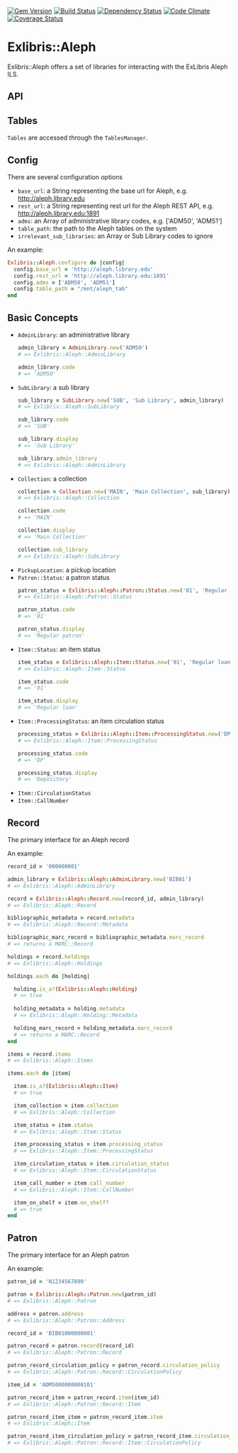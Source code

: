 [![Gem Version](https://badge.fury.io/rb/exlibris-aleph.png)](http://badge.fury.io/rb/exlibris-aleph)
[![Build Status](https://api.travis-ci.org/scotdalton/exlibris-aleph.png?branch=master)](https://travis-ci.org/scotdalton/exlibris-aleph)
[![Dependency Status](https://gemnasium.com/scotdalton/exlibris-aleph.png)](https://gemnasium.com/scotdalton/exlibris-aleph)
[![Code Climate](https://codeclimate.com/github/scotdalton/exlibris-aleph.png)](https://codeclimate.com/github/scotdalton/exlibris-aleph)
[![Coverage Status](https://coveralls.io/repos/scotdalton/exlibris-aleph/badge.png?branch=master)](https://coveralls.io/r/scotdalton/exlibris-aleph)

# Exlibris::Aleph
Exlibris::Aleph offers a set of libraries for interacting with the ExLibris Aleph ILS.

## API

## Tables
`Tables` are accessed through the `TablesManager`.

## Config
There are several configuration options
- `base_url`: a String representing the base url for Aleph, e.g. http://aleph.library.edu
- `rest_url`: a String representing rest url for the Aleph REST API, e.g. http://aleph.library.edu:1891
- `adms`: an Array of administrative library codes, e.g. ['ADM50', 'ADM51']
- `table_path`: the path to the Aleph tables on the system
- `irrelevant_sub_libraries`: an Array or Sub Library codes to ignore

An example:

```ruby
Exlibris::Aleph.configure do |config|
  config.base_url = 'http://aleph.library.edu'
  config.rest_url = 'http://aleph.library.edu:1891'
  config.adms = ['ADM50', 'ADM51']
  config.table_path = "/mnt/aleph_tab"
end

```

## Basic Concepts
- `AdminLibrary`: an administrative library
  ```ruby
  admin_library = AdminLibrary.new('ADM50')
  # => Exlibris::Aleph::AdminLibrary

  admin_library.code
  # => 'ADM50'
  ```
- `SubLibrary`: a sub library
  ```ruby
  sub_library = SubLibrary.new('SUB', 'Sub Library', admin_library)
  # => Exlibris::Aleph::SubLibrary

  sub_library.code
  # => 'SUB'

  sub_library.display
  # => 'Sub Library'

  sub_library.admin_library
  # => Exlibris::Aleph::AdminLibrary
  ```
- `Collection`: a collection
  ```ruby
  collection = Collection.new('MAIN', 'Main Collection', sub_library)
  # => Exlibris::Aleph::Collection

  collection.code
  # => 'MAIN'

  collection.display
  # => 'Main Collection'

  collection.sub_library
  # => Exlibris::Aleph::SubLibrary
  ```
- `PickupLocation`: a pickup location
- `Patron::Status`: a patron status
  ```ruby
  patron_status = Exlibris::Aleph::Patron::Status.new('01', 'Regular patron')
  # => Exlibris::Aleph::Patron::Status

  patron_status.code
  # => '01'

  patron_status.display
  # => 'Regular patron'
  ```
- `Item::Status`: an item status
  ```ruby
  item_status = Exlibris::Aleph::Item::Status.new('01', 'Regular loan')
  # => Exlibris::Aleph::Item::Status

  item_status.code
  # => '01'

  item_status.display
  # => 'Regular loan'
  ```
- `Item::ProcessingStatus`: an item circulation status
  ```ruby
  processing_status = Exlibris::Aleph::Item::ProcessingStatus.new('DP', 'Depository')
  # => Exlibris::Aleph::Item::ProcessingStatus

  processing_status.code
  # => 'DP'

  processing_status.display
  # => 'Depository'
  ```
- `Item::CirculationStatus`
- `Item::CallNumber`

## Record
The primary interface for an Aleph record

An example:

```ruby
record_id = '000000001'

admin_library = Exlibris::Aleph::AdminLibrary.new('BIB01')
# => Exlibris::Aleph::AdminLibrary

record = Exlibris::Aleph::Record.new(record_id, admin_library)
# => Exlibris::Aleph::Record

bibliographic_metadata = record.metadata
# => Exlibris::Aleph::Record::Metadata

bibliographic_marc_record = bibliographic_metadata.marc_record
# => returns a MARC::Record

holdings = record.holdings
# => Exlibris::Aleph::Holdings

holdings.each do |holding|

  holding.is_a?(Exlibris::Aleph::Holding)
  # => true
  
  holding_metadata = holding.metadata
  # => Exlibris::Aleph::Holding::Metadata

  holding_marc_record = holding_metadata.marc_record
  # => returns a MARC::Record
end

items = record.items
# => Exlibris::Aleph::Items

items.each do |item|

  item.is_a?(Exlibris::Aleph::Item)
  # => true

  item_collection = item.collection
  # => Exlibris::Aleph::Collection

  item_status = item.status
  # => Exlibris::Aleph::Item::Status

  item_processing_status = item.processing_status
  # => Exlibris::Aleph::Item::ProcessingStatus

  item_circulation_status = item.circulation_status
  # => Exlibris::Aleph::Item::CirculationStatus

  item_call_number = item.call_number
  # => Exlibris::Aleph::Item::CallNumber

  item_on_shelf = item.on_shelf?
  # => true
end
```

## Patron
The primary interface for an Aleph patron

An example:

```ruby
patron_id = 'N1234567890'

patron = Exlibris::Aleph::Patron.new(patron_id)
# => Exlibris::Aleph::Patron

address = patron.address
# => Exlibris::Aleph::Patron::Address

record_id = 'BIB01000000001'

patron_record = patron.record(record_id)
# => Exlibris::Aleph::Patron::Record

patron_record_circulation_policy = patron_record.circulation_policy
# => Exlibris::Aleph::Patron::Record::CirculationPolicy

item_id = 'ADM5000000000101'

patron_record_item = patron_record.item(item_id)
# => Exlibris::Aleph::Patron::Record::Item

patron_record_item_item = patron_record_item.item
# => Exlibris::Aleph::Item

patron_record_item_circulation_policy = patron_record_item.circulation_policy
# => Exlibris::Aleph::Patron::Record::Item::CirculationPolicy

```
